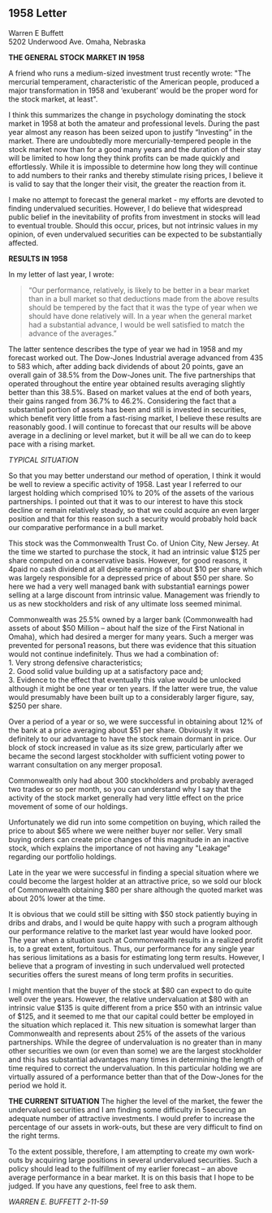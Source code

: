 ## 1958 Letter</br>
Warren E Buffett</br>
5202 Underwood Ave. Omaha, Nebraska</br>

**THE GENERAL STOCK MARKET IN 1958**

A friend who runs a medium-sized investment trust recently wrote: "The mercurial temperament, characteristic
of the American people, produced a major transformation in 1958 and ‘exuberant’ would be the proper word for
the stock market, at least".

I think this summarizes the change in psychology dominating the stock market in 1958 at both the amateur and
professional levels. During the past year almost any reason has been seized upon to justify “Investing” in the
market. There are undoubtedly more mercurially-tempered people in the stock market now than for a good many
years and the duration of their stay will be limited to how long they think profits can be made quickly and
effortlessly. While it is impossible to determine how long they will continue to add numbers to their ranks and
thereby stimulate rising prices, I believe it is valid to say that the longer their visit, the greater the reaction from
it.

I make no attempt to forecast the general market - my efforts are devoted to finding undervalued securities.
However, I do believe that widespread public belief in the inevitability of profits from investment in stocks will
lead to eventual trouble. Should this occur, prices, but not intrinsic values in my opinion, of even undervalued
securities can be expected to be substantially affected.

**RESULTS IN 1958**

In my letter of last year, I wrote:
>“Our performance, relatively, is likely to be better in a bear market than in a bull market so that
deductions made from the above results should be tempered by the fact that it was the type of year when
we should have done relatively will. In a year when the general market had a substantial advance, I
would be well satisfied to match the advance of the averages.”

The latter sentence describes the type of year we had in 1958 and my forecast worked out. The Dow-Jones
Industrial average advanced from 435 to 583 which, after adding back dividends of about 20 points, gave an
overall gain of 38.5% from the Dow-Jones unit. The five partnerships that operated throughout the entire year
obtained results averaging slightly better than this 38.5%. Based on market values at the end of both years, their
gains ranged from 36.7% to 46.2%. Considering the fact that a substantial portion of assets has been and still is
invested in securities, which benefit very little from a fast-rising market, I believe these results are reasonably
good. I will continue to forecast that our results will be above average in a declining or level market, but it will
be all we can do to keep pace with a rising market.

*TYPICAL SITUATION*

So that you may better understand our method of operation, I think it would be well to review a specific activity
of 1958. Last year I referred to our largest holding which comprised 10% to 20% of the assets of the various
partnerships. I pointed out that it was to our interest to have this stock decline or remain relatively steady, so that
we could acquire an even larger position and that for this reason such a security would probably hold back our
comparative performance in a bull market.

This stock was the Commonwealth Trust Co. of Union City, New Jersey. At the time we started to purchase the
stock, it had an intrinsic value $125 per share computed on a conservative basis. However, for good reasons, it
4paid no cash dividend at all despite earnings of about $10 per share which was largely responsible for a
depressed price of about $50 per share. So here we had a very well managed bank with substantia1 earnings
power selling at a large discount from intrinsic value. Management was friendly to us as new stockholders and
risk of any ultimate loss seemed minimal.

Commonwealth was 25.5% owned by a larger bank (Commonwealth had assets of about $50 Million – about
half the size of the First National in Omaha), which had desired a merger for many years. Such a merger was
prevented for persona1 reasons, but there was evidence that this situation would not continue indefinitely. Thus
we had a combination of:</br>
    1. Very strong defensive characteristics;</br>
    2. Good solid value building up at a satisfactory pace and;</br>
    3. Evidence to the effect that eventually this value would be unlocked although it might be one year or ten
    years. If the latter were true, the value would presumably have been built up to a considerably larger
    figure, say, $250 per share.</br>

Over a period of a year or so, we were successful in obtaining about 12% of the bank at a price averaging about
$51 per share. Obviously it was definitely to our advantage to have the stock remain dormant in price. Our block
of stock increased in value as its size grew, particularly after we became the second largest stockholder with
sufficient voting power to warrant consultation on any merger proposa1.

Commonwealth only had about 300 stockholders and probably averaged two trades or so per month, so you can
understand why I say that the activity of the stock market generally had very little effect on the price movement
of some of our holdings.

Unfortunately we did run into some competition on buying, which railed the price to about $65 where we were
neither buyer nor seller. Very small buying orders can create price changes of this magnitude in an inactive
stock, which explains the importance of not having any "Leakage" regarding our portfolio holdings.

Late in the year we were successful in finding a special situation where we could become the largest holder at an
attractive price, so we sold our block of Commonwealth obtaining $80 per share although the quoted market was
about 20% lower at the time.

It is obvious that we could still be sitting with $50 stock patiently buying in dribs and drabs, and I would be
quite happy with such a program although our performance relative to the market last year would have looked
poor. The year when a situation such at Commonwealth results in a realized profit is, to a great extent,
fortuitous. Thus, our performance for any single year has serious limitations as a basis for estimating long term
results. However, I believe that a program of investing in such undervalued well protected securities offers the
surest means of long term profits in securities.

I might mention that the buyer of the stock at $80 can expect to do quite well over the years. However, the
relative undervaluation at $80 with an intrinsic value $135 is quite different from a price $50 with an intrinsic
value of $125, and it seemed to me that our capital could better be employed in the situation which replaced it.
This new situation is somewhat larger than Commonwealth and represents about 25% of the assets of the
various partnerships. While the degree of undervaluation is no greater than in many other securities we own (or
even than some) we are the largest stockholder and this has substantial advantages many times in determining
the length of time required to correct the undervaluation. In this particular holding we are virtually assured of a
performance better than that of the Dow-Jones for the period we hold it.

**THE CURRENT SITUATION**
The higher the level of the market, the fewer the undervalued securities and I am finding some difficulty in
5securing an adequate number of attractive investments. I would prefer to increase the percentage of our assets in
work-outs, but these are very difficult to find on the right terms.

To the extent possible, therefore, I am attempting to create my own work-outs by acquiring large positions in
several undervalued securities. Such a policy should lead to the fulfillment of my earlier forecast – an above
average performance in a bear market. It is on this basis that I hope to be judged. If you have any questions, feel
free to ask them.

*WARREN E. BUFFETT 2-11-59*

